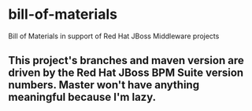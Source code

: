 # bill-of-materials
Bill of Materials in support of Red Hat JBoss Middleware projects

## This project's branches and maven version are driven by the Red Hat JBoss BPM Suite version numbers. Master won't have anything meaningful because I'm lazy. 
